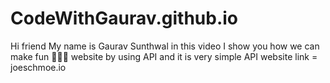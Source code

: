 # CodeWithGaurav.github.io
Hi friend  My name is Gaurav Sunthwal in this video I show you how we can make fun 🤣😝😜 website by using API and it is very simple  API website link = joeschmoe.io
